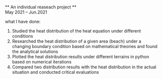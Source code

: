 ** An individual reaseach project ** \
May 2021 – Jun.2021

what I have done: 
1. Studied the heat distribution of the heat equation under different conditions 
2. Researched the heat distribution of a given area (beach) under a changing boundary condition based on mathematical theories and found the analytical solutions 
3. Plotted the heat distribution results under different terrains in python based on numerical iterations 
4. Compared two distribution results with the heat distribution in the actual situation and conducted critical evaluations 
